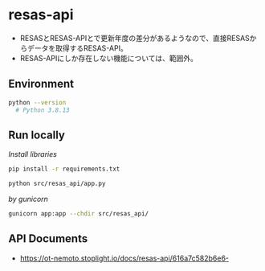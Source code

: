 # resas-api

- RESASとRESAS-APIとで更新年度の差分があるようなので、直接RESASからデータを取得するRESAS-API。
- RESAS-APIにしか存在しない機能については、範囲外。

## Environment

```sh
python --version
  # Python 3.8.13
```

## Run locally

*Install libraries*

```sh
pip install -r requirements.txt
```

```sh
python src/resas_api/app.py
```

*by gunicorn*

```sh
gunicorn app:app --chdir src/resas_api/
```

## API Documents

- https://ot-nemoto.stoplight.io/docs/resas-api/616a7c582b6e6-
